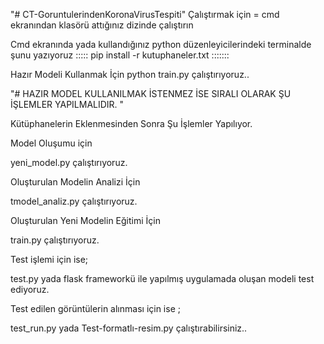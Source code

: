 "# CT-GoruntulerindenKoronaVirusTespiti" 
Çalıştırmak için = cmd ekranından klasörü attığınız dizinde çalıştırın

Cmd ekranında yada kullandığınız python düzenleyicilerindeki terminalde  şunu yazıyoruz  ::::: pip install -r kutuphaneler.txt  :::::::

Hazır Modeli Kullanmak İçin    python train.py   çalıştırıyoruz..

"#  HAZIR MODEL KULLANILMAK İSTENMEZ İSE SIRALI OLARAK ŞU İŞLEMLER YAPILMALIDIR.  "

Kütüphanelerin Eklenmesinden Sonra Şu İşlemler Yapılıyor.

Model Oluşumu için 

yeni_model.py   çalıştırıyoruz.

Oluşturulan Modelin Analizi İçin 

tmodel_analiz.py   çalıştırıyoruz.

Oluşturulan Yeni Modelin Eğitimi İçin

train.py    çalıştırıyoruz.

Test işlemi için ise;

test.py yada flask frameworkü ile yapılmış uygulamada oluşan modeli test ediyoruz.

Test edilen görüntülerin alınması için ise ;

test_run.py   yada  Test-formatlı-resim.py 
çalıştırabilirsiniz..
